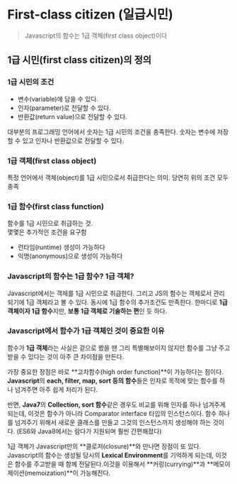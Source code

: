 First-class citizen (일급시민)
=====
> Javascript의 함수는 1급 객체(first class object)이다
  
1급 시민(first class citizen)의 정의
-----
  
### 1급 시민의 조건
- 변수(variable)에 담을 수 있다.
- 인자(parameter)로 전달할 수 있다.
- 반환값(return value)으로 전달할 수 있다.
  
대부분의 프로그래밍 언어에서 숫자는 1급 시민의 조건을 충족한다. 숫자는 변수에 저장할 수 있고 인자나 반환값으로 전달할 수 있다.
  
### 1급 객체(first class object)
특정 언어에서 객체(object)를 1급 시민으로서 취급한다는 의미. 당연히 위의 조건 모두 충족
  
### 1급 함수(first class function)
함수를 1급 시민으로 취급하는 것.  
몇몇은 추가적인 조건을 요구함

- 런타임(runtime) 생성이 가능하다
- 익명(anonymous)으로 생성이 가능하다
  
### Javascript의 함수는 1급 함수? 1급 객체?
Javascript에서는 객체를 1급 시민으로 취급한다. 그리고 JS의 함수는 객체로서 관리되기에 1급 객체라고 볼 수 있다. 동시에 1급 함수의 추가조건도 만족한다. 한마디로 **1급 객체이자 1급 함수**지만, **보통 1급 객체로 기술하는 편**인 듯 하다.
  
### Javascript에서 함수가 1급 객체인 것이 중요한 이유
함수가 **1급 객체**라는 사실은 겉으로 봤을 땐 그리 특별해보이지 않지만 함수를 그냥 주고받을 수 있다는 것이 아주 큰 차이점을 만든다.  
  
가장 중요한 장점은 바로 **고차함수(high order function)**이 가능하다는 점이다.  
**Javascript**의 **each, filter, map, sort 등의 함수**들은 인자로 목적에 맞는 함수를 하나 넘겨주면 아주 쉽게 처리가 된다.  
  
반면, **Java7**의 **Collection, sort 함수**같은 경우도 비교를 위해 인자를 하나 넘겨주게 되는데, 이것은 함수가 아니라 Comparator interface 타입의 인스턴스이다. 함수 하나를 넘겨주기 위해서 새로운 클래스를 만들고 그것의 인스턴스까지 생성해야 하는 것이다. (ES6와 Java8에서는 람다가 지원되며 훨씬 간편해졌다)  
  
1급 객체가 Javascript만의 **클로저(closure)**와 만나면 장점이 또 있다.  
Javascript의 함수는 생성될 당시의 **Lexical Environment**를 기억하게 되는데, 이것은 함수를 주고받을 때 함께 전달된다.이것을 이용해서 **커링(currying)**과 **메모이제이션(memoization)**이 가능해진다.